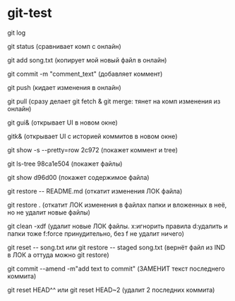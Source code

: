 # git-test

git log

git status
(сравнивает комп с онлайн)

git add song.txt
(копирует мой новый файл в онлайн)

git commit -m "comment_text"
(добавляет коммент)

git push
(кидает изменения в онлайн)

git pull
(сразу делает git fetch & git merge: тянет на комп изменения из онлайн)

git gui&
(открывает UI в новом окне)

gitk&
(открывает UI с историей коммитов в новом окне)

git show -s --pretty=row 2c972
(покажет коммент и tree)

git ls-tree 98ca1e504
(покажет файлы)

git show d96d00
(покажет содержимое файла)

git restore -- README.md
(откатит изменения ЛОК файла)

git restore .
(откатит ЛОК изменения в файлах папки и вложенных в неё, но не удалит новые файлы)

git clean -xdf
(удалит новые ЛОК файлы.
x:игнорить правила
d:удалить и папки тоже
f:force принудительно, без f не удалит ничего)

git reset -- song.txt
или
git restore -- staged song.txt
(вернёт файл из IND в ЛОК а оттуда можно git restore)

git commit --amend -m"add text to commit"
(ЗАМЕНИТ текст последнего коммита)

 git reset HEAD^^
 или
 git reset HEAD~2
 (удалит 2 последних коммита)
 